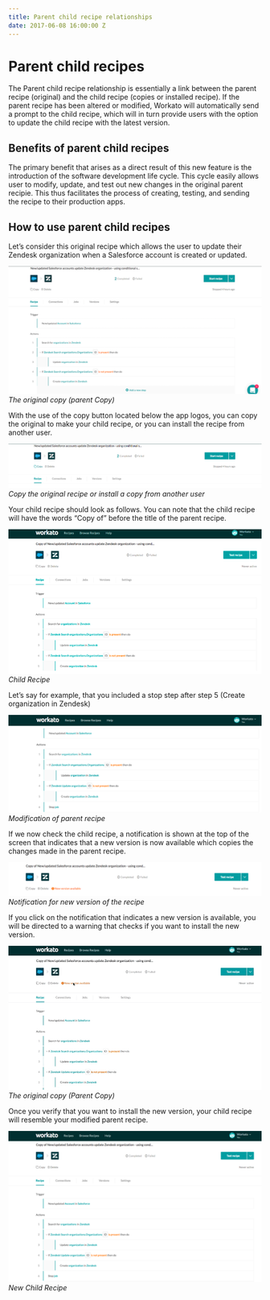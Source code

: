 ```yaml
---
title: Parent child recipe relationships
date: 2017-06-08 16:00:00 Z
---
```


# Parent child recipes

The Parent child recipe relationship is essentially a link between the parent recipe (original) and the child recipe (copies or installed recipe). If the parent recipe has been altered or modified, Workato will automatically send a prompt to the child recipe, which will in turn provide users with the option to update the child recipe with the latest version.

## Benefits of parent child recipes

The primary benefit that arises as a direct result of this new feature is the introduction of the software development life cycle. This cycle easily allows user to modify, update, and test out new changes in the original parent recipie. This thus facilitates the process of creating, testing, and sending the recipe to their production apps. 

## How to use parent child recipes

Let’s consider this original recipe which allows the user to update their Zendesk organization when a Salesforce account is created or updated. 

![Parent Recipe](/assets/images/features/Parent-child-recipes/original-parent-copy.png)
*The original copy (parent Copy)*

With the use of the copy button located below the app logos, you can copy the original to make your child recipe, or you can install the recipe from another user.

![Child Recipe](/assets/images/features/Parent-child-recipes/copy-recipe.png)
*Copy the original recipe or install a copy from another user*

Your child recipe should look as follows. You can note that the child recipe will have the words “Copy of” before the title of the parent recipe.

![Copied or installed recipe](/assets/images/features/Parent-child-recipes/copied-parent-recipe.png)
*Child Recipe*

Let’s say for example, that you included a stop step after step 5 (Create organization in Zendesk)

![Modification](/assets/images/features/Parent-child-recipes/new-step-parent-recipe.png)
*Modification of parent recipe*

If we now check the child recipe, a notification is shown at the top of the screen that indicates that a new version is now available which copies the changes made in the parent recipe.

![Modification Alert](/assets/images/features/Parent-child-recipes/new-version-alert.png)
*Notification for new version of the recipe*

If you click on the notification that indicates a new version is available, you will be directed to a warning that checks if you want to install the new version. 

![Warning notification](/assets/images/features/Parent-child-recipes/modification-verification.gif)
*The original copy (Parent Copy)*

Once you verify that you want to install the new version, your child recipe will resemble your modified parent recipe.

![New Child Recipe](/assets/images/features/Parent-child-recipes/new-modified-child-recipe.png)
*New Child Recipe*
